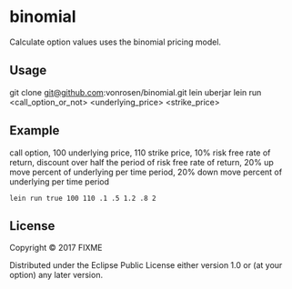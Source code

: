 # binomial

Calculate option values uses the binomial pricing model.

## Usage

git clone git@github.com:vonrosen/binomial.git
lein uberjar
lein run <call_option_or_not> <underlying_price> <strike_price> <risk free rate of return> <time period for discounting> <up movement factor> <down movement factor> <number of levels in binomial tree not including root>

## Example
  
call option, 100 underlying price, 110 strike price, 10% risk free rate of return, discount over half the period of risk free rate of return, 20% up move percent of underlying per time period, 20% down move percent of underlying per time period

```lein run true 100 110 .1 .5 1.2 .8 2```

## License

Copyright © 2017 FIXME

Distributed under the Eclipse Public License either version 1.0 or (at
your option) any later version.
